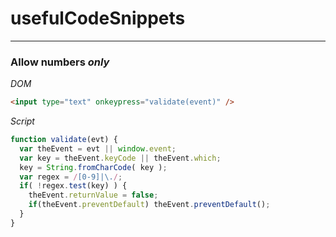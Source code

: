 # usefulCodeSnippets

---

### Allow numbers _only_

_DOM_

```html
<input type="text" onkeypress="validate(event)" />
```


_Script_

```javascript
function validate(evt) {
  var theEvent = evt || window.event;
  var key = theEvent.keyCode || theEvent.which;
  key = String.fromCharCode( key );
  var regex = /[0-9]|\./;
  if( !regex.test(key) ) {
    theEvent.returnValue = false;
    if(theEvent.preventDefault) theEvent.preventDefault();
  }
}
```
